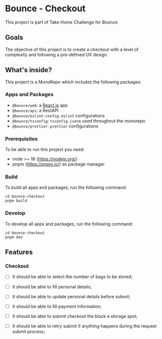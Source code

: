 # Bounce - Checkout

This project is part of Take Home Challenge for Bounce

## Goals

The objective of this project is to create a checkout with a level of complexity and following a pre-defined UX design.

## What's inside?

This project is a MonoRepo which includes the following packages:

### Apps and Packages

- `@bounce/web`: a [React.js](https://nextjs.org/) app
- `@bounce/api`: a RestAPI
- `@bounce/eslint-config`: `eslint` configurations
- `@bounce/tsconfig`: `tsconfig.json`s used throughout the monorepo
- `@bounce/prettier`: `prettier` configurations

### Prerequisites

To be able to run this project you need:
- node >= 18 (https://nodejs.org/)
- pnpm (https://pnpm.io/) as package manager

### Build

To build all apps and packages, run the following command:

```
cd bounce-checkout
pnpm build
```

### Develop

To develop all apps and packages, run the following command:

```
cd bounce-checkout
pnpm dev
```

## Features

### Checkout

- [ ] It should be able to select the number of bags to be stored;
- [ ] It should be able to fill personal details;
- [ ] It should be able to update personal details before submit;
- [ ] It should be able to fill payment information;
- [ ] It should be able to submit checkout the block a storage spot;
- [ ] It should be able to retry submit if anything happens during the request submit process;

